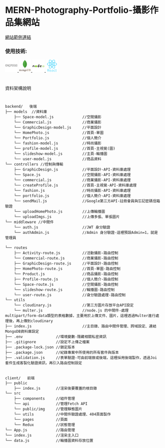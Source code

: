 # MERN-Photography-Portfolio-攝影作品集網站

[網站範例連結](https://mern-photography-portfolio.vercel.app/ "link")


<p align="left">
</p>

<h3 align="left">使用技術:</h3>
<p align="left"> <a href="https://expressjs.com" target="_blank" rel="noreferrer"> <img src="https://raw.githubusercontent.com/devicons/devicon/master/icons/express/express-original-wordmark.svg" alt="express" width="40" height="40"/> </a> <a href="https://www.mongodb.com/" target="_blank" rel="noreferrer"> <img src="https://raw.githubusercontent.com/devicons/devicon/master/icons/mongodb/mongodb-original-wordmark.svg" alt="mongodb" width="40" height="40"/> </a> <a href="https://nodejs.org" target="_blank" rel="noreferrer"> <img src="https://raw.githubusercontent.com/devicons/devicon/master/icons/nodejs/nodejs-original-wordmark.svg" alt="nodejs" width="40" height="40"/> </a> <a href="https://reactjs.org/" target="_blank" rel="noreferrer"> <img src="https://raw.githubusercontent.com/devicons/devicon/master/icons/react/react-original-wordmark.svg" alt="react" width="40" height="40"/> </a> </p>


#
資料架構說明
#



```
backend/   後端
├── models  //資料庫
    ├── Space-model.js             //空間攝影
    └── Commercial.js              //商業攝影
    └── GraphicDesign-model.js     //平面設計
    └── HomePhoto.js               //首頁-單圖
    └── Portfolio.js               //個人簡介        
    └── fashion-model.js           //時尚攝影
    └── profile-model.js           //首頁-主視覺(圖)
    └── slideshow-model.js         //主頁-輪播圖
    └── user-model.js              //商品資料
└── controllers //控制與傳輸
    ├── GraphicDesign.js           //平面設計-API-資料庫處理
    └── Space.js                   //空間攝影-API-資料庫處理
    └── commercial.js              //商業攝影-API-資料庫處理
    └── createProfile.js           //首頁-主視覺-API-資料庫處理
    └── fashion.js                 //時尚攝影-API-資料庫處理
    └── portfolio.js               //個人簡介-API-資料庫處理
    └── sendMail.js                //Google第三方API-註冊會員與忘記密碼信箱驗證
    └── uploadHomePhoto.js         //上傳輪播圖
    └── uploadImgs.js              //上傳多張、單張圖片
└── middleware //中間件
    └── auth.js                    //JWT 身分驗證
    └── authAdmin.js               //Admin 身分驗證-這裡預設Admin=1，就是管理員
    
└── routes
    ├── Activity-route.js          //活動攝影-路由控制
    └── Commercial-route.js        //商業攝影-路由控制
    ├── GraphicDesign-route.js     //平面設計-路由控制   
    ├── HomePhoto-route.js         //首頁-單圖-路由控制
    └── Product.js                 //商品攝影-路由控制
    ├── Profile-route.js           //個人簡介-路由控制
    └── Space-route.js             //空間攝影-路由控制    
    └── slideshow-route.js         //輪播圖-路由控制 
    └── user-route.js              //身分驗證處理-路由控制
└── utils    
    └── cloudinary.js              //第三方圖片存放平台API設定
    └── multer.js                  //node.js 的中間件-處理multipart/form-data類型的表格數據，主要用於上傳文件、圖片，這裡透過Multer進行處理後，再上傳到cloudinary
├── index.js                       //主目錄、路由中間件管理、跨域設定、連結MongoDB資料庫設定    
├── .env               //環境變數-隱藏相關私密資訊
├── .gitignore         //設定不上傳之檔案
├── .package-lock.json //鎖定版本
├── .package.json      //紀錄專案中所使用的所有套件與版本
├── .validation.js     //表單驗證-可由前端做或後端，這裡採用後端製作，透過Joi套件生成客製化驗證資訊，再引入路由控制設定


client/   前端
├── public  
    ├── index.js       //渲染後要覆蓋的根目錄
└── src
    ├── components     //組件管理
    └── api            //管理Fetch API 
    └── public/img     //管理靜態圖片 
    └── utils          //中間件驗證處理、404頁面製作
    └── pages          //頁面
    └── Redux          //狀態管理
└── App.js             //路由管理
└── index.js           //渲染主入口
└── data.js            //輪播圖資料存放位置


```
